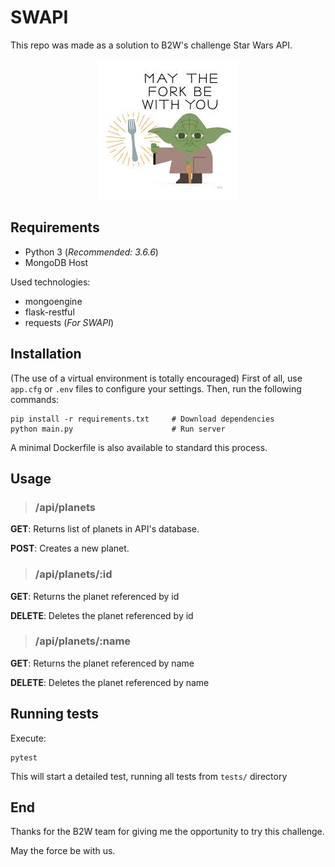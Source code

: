 # SWAPI

This repo was made as a solution to B2W's challenge Star Wars API.
<p align="center">
    <img src=./resources/img/yoda-fork.jpg />
</p>

## Requirements

- Python 3 (*Recommended: 3.6.6*)
- MongoDB Host

Used technologies:

* mongoengine
* flask-restful
* requests (*For SWAPI*)

## Installation

(The use of a virtual environment is totally encouraged)
First of all, use `app.cfg` or `.env` files to configure your settings.
Then, run the following commands:

```
pip install -r requirements.txt     # Download dependencies
python main.py                      # Run server
```

A minimal Dockerfile is also available to standard this process.

## Usage

> ### /api/planets
**GET**: Returns list of planets in API's database.

**POST**: Creates a new planet.

> ### /api/planets/:id
 **GET**: Returns the planet referenced by id

 **DELETE**: Deletes the planet referenced by id

 > ### /api/planets/:name
 **GET**: Returns the planet referenced by name

 **DELETE**: Deletes the planet referenced by name

## Running tests

Execute:

```
pytest
```

This will start a detailed test, running all tests from `tests/` directory

## End

Thanks for the B2W team for giving me the opportunity to try this challenge.

May the force be with us.